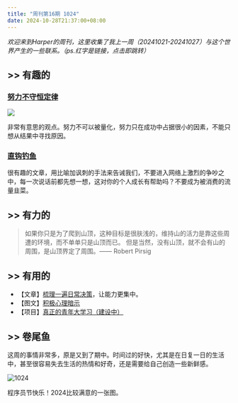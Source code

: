 ```yaml
---
title: "周刊第16期 1024"
date: 2024-10-28T21:37:00+08:00
---
```


*欢迎来到Harper的周刊，这里收集了我上一周（20241021-20241027）与这个世界产生的一些联系。（ps.红字是链接，点击即跳转）*

## >> 有趣的

### [努力不守恒定律](https://www.icebeer.top/%e5%8a%aa%e5%8a%9b%e4%b8%8d%e5%ae%88%e6%81%92%e5%ae%9a%e5%be%8b/)

![](https://www.icebeer.top/wp-content/uploads/2024/10/p1.png)

非常有意思的观点。努力不可以被量化，努力只在成功中占据很小的因素，不能只想从结果中寻找原因。

### [直钩钓鱼](https://mp.weixin.qq.com/s?__biz=MjM5MjAzODU2MA==&mid=2652801206&idx=1&sn=d145f3b5a179ee109c275fd07c0b58b0&chksm=bca09f141962fd503753b84fa950890dffad7e166a147b8046b3ef3583c1c7e193eeef56f370&scene=0#rd)

很有趣的文章，用比喻加讽刺的手法来告诫我们，不要进入网络上激烈的争吵之中，每一次说话前都先想一想，这对你的个人成长有帮助吗？不要成为被消费的流量韭菜。

## >> 有力的

>如果你只是为了爬到山顶，这种目标是很肤浅的，维持山的活力是靠这些周遭的环境，而不单单只是山顶而已。  但是当然，没有山顶，就不会有山的周围，是山顶界定了周围。—— Robert Pirsig  

## >> 有用的

- 【文章】[梳理一遍日常决策](https://web.okjike.com/originalPost/67105caa86a326b13b02e0de)，让能力更集中。
- 【图文】[积极心理暗示](https://web.okjike.com/originalPost/67160ce31102819b8891f1e6)
- 【项目】[真正的青年大学习（建设中）](https://github.com/Ac-Wiki/AcWiKi)

## >> 卷尾鱼

这周的事情非常多，原是又到了期中。时间过的好快，尤其是在日复一日的生活中，甚至很容易失去生活的热情和好奇，还是需要给自己创造一些新鲜感。

![1024](https://ad0e046.webp.li/1024.jpg)

程序员节快乐！2024比较满意的一张图。